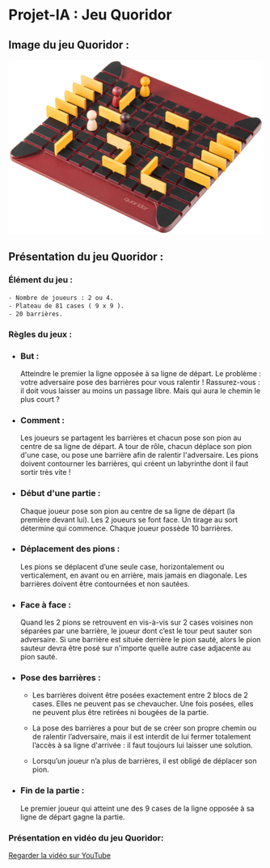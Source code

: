 # Projet-IA : Jeu Quoridor

## Image du jeu Quoridor :
![Image du jeu Quoridor](image-quoridor.jpg)

## Présentation du jeu Quoridor :

### Élément du jeu :

    - Nombre de joueurs : 2 ou 4.
    - Plateau de 81 cases ( 9 x 9 ).
    - 20 barrières.

### Règles du jeux :

- ### But :

    Atteindre le premier la ligne opposée à sa ligne de départ.
        Le problème : votre adversaire pose des barrières pour vous ralentir !
        Rassurez-vous : il doit vous laisser au moins un passage libre. Mais qui aura le chemin le plus court ?

- ### Comment :

    Les joueurs se partagent les barrières et chacun pose son pion au centre de sa ligne de départ. A tour de rôle, chacun déplace son pion d'une case, ou pose une barrière afin de ralentir l'adversaire. Les pions doivent contourner les barrières, qui créent un labyrinthe dont il faut sortir très vite !

- ### Début d'une partie :

    Chaque joueur pose son pion au centre de sa ligne de départ (la première devant lui). Les 2 joueurs se font face. Un tirage au sort détermine qui commence.
    Chaque joueur possède 10 barrières.

- ### Déplacement des pions :

    Les pions se déplacent d’une seule case, horizontalement ou verticalement, en avant ou en arrière, mais jamais en diagonale. Les barrières doivent être contournées et non sautées.

- ### Face à face :

    Quand les 2 pions se retrouvent en vis-à-vis sur 2 cases voisines non séparées par une barrière, le joueur dont c’est le tour peut sauter son adversaire. Si une barrière est située derrière le pion sauté, alors le pion sauteur devra être posé sur n'importe quelle autre case adjacente au pion sauté.

- ### Pose des barrières :

    - Les barrières doivent être posées exactement entre 2 blocs de 2 cases. Elles ne peuvent pas se chevaucher. Une fois posées, elles ne peuvent plus être retirées ni bougées de la partie.

    - La pose des barrières a pour but de se créer son propre chemin ou de ralentir l’adversaire, mais il est interdit de lui fermer totalement l’accès à sa ligne d'arrivée : il faut toujours lui laisser une solution.

    - Lorsqu’un joueur n’a plus de barrières, il est obligé de déplacer son pion.

- ### Fin de la partie :

    Le premier joueur qui atteint une des 9 cases de la ligne opposée à sa ligne de départ gagne la partie.

### Présentation en vidéo du jeu Quoridor:

[Regarder la vidéo sur YouTube](https://youtu.be/cwsZZGmiFQM)